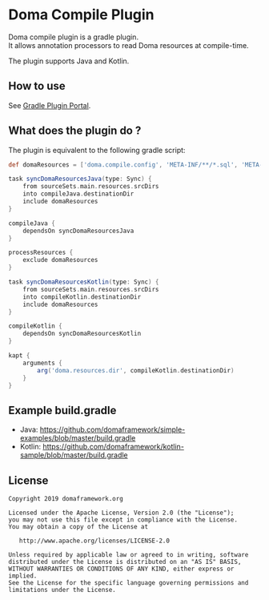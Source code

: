 Doma Compile Plugin
===================

Doma compile plugin is a gradle plugin.  
It allows annotation processors to read Doma resources at compile-time.

The plugin supports Java and Kotlin.

How to use
----------

See [Gradle Plugin Portal](https://plugins.gradle.org/plugin/org.seasar.doma.compile).


What does the plugin do ?
-------------------------

The plugin is equivalent to the following gradle script:

```groovy
def domaResources = ['doma.compile.config', 'META-INF/**/*.sql', 'META-INF/**/*.script']

task syncDomaResourcesJava(type: Sync) {
    from sourceSets.main.resources.srcDirs
    into compileJava.destinationDir
    include domaResources
}

compileJava {
    dependsOn syncDomaResourcesJava
}

processResources {
    exclude domaResources
}

task syncDomaResourcesKotlin(type: Sync) {
    from sourceSets.main.resources.srcDirs
    into compileKotlin.destinationDir
    include domaResources
}

compileKotlin {
    dependsOn syncDomaResourcesKotlin
}

kapt {
    arguments {
        arg('doma.resources.dir', compileKotlin.destinationDir)
    }
}
```

Example build.gradle
--------------------

- Java: https://github.com/domaframework/simple-examples/blob/master/build.gradle
- Kotlin: https://github.com/domaframework/kotlin-sample/blob/master/build.gradle

License
-------

```
Copyright 2019 domaframework.org

Licensed under the Apache License, Version 2.0 (the "License");
you may not use this file except in compliance with the License.
You may obtain a copy of the License at

   http://www.apache.org/licenses/LICENSE-2.0

Unless required by applicable law or agreed to in writing, software
distributed under the License is distributed on an "AS IS" BASIS,
WITHOUT WARRANTIES OR CONDITIONS OF ANY KIND, either express or implied.
See the License for the specific language governing permissions and
limitations under the License.
```
